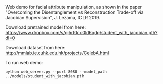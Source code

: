 Web demo for facial attribute manipulation, as shown in the paper
"Overcoming the Disentanglement vs Reconstruction Trade-off via
Jacobian Supervision", J. Lezama, ICLR 2019.


Download pretrained model from here: https://www.dropbox.com/s/gj5rt0cx0ld6qdq/student_with_jacobian.pth?dl=0

Download dataset from here: http://mmlab.ie.cuhk.edu.hk/projects/CelebA.html

To run web demo:

`python web_server.py --port 8080 --model_path ../models/student_with_jacobian.pth`